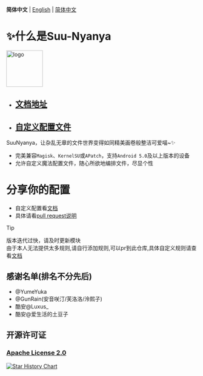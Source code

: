 **简体中文** | [English](README_EN.md) | [简体中文](README.md) 

# ✨什么是Suu-Nyanya

<img src="https://SuuNyanya.yumeyuka.cn/刻晴.png" style="width: 96px;" alt="logo">

* ## [文档地址](https://SuuNyanya.yumeyuka.cn.yumeyuka.cn)

* ## [自定义配置文件](https://SuuNyanya.yumeyuka.cn/demo/)

SuuNyanya，让杂乱无章的文件世界变得如同精美画卷般整洁可爱喵~✨

* 完美兼容`Magisk`、`KernelSU`或`APatch`，支持`Android 5.0`及以上版本的设备
* 允许自定义魔法配置文件，随心所欲地编排文件，尽显个性

# 分享你的配置
* 自定义配置看[文档](https://SuuNyanya.yumeyuka.cn)
* 具体请看[pull request说明](config/)


> [!TIP]
> 版本迭代过快，请及时更新模块  
> 由于本人无法提供太多规则,请自行添加规则,可以pr到此仓库,具体自定义规则请查看[文档](https://SuuNyanya.yumeyuka.cn)

## 感谢名单(排名不分先后)
* @YumeYuka
* @GunRain(安音咲汀/芙洛洛/泠熙子)
* 酷安@Luxus_
* 酷安@爱生活的土豆子

## 开源许可证
### [Apache License 2.0](https://github.com/yumeyuka/Suu-Nyanya/blob/master/LICENSE)

[![Star History Chart](https://api.star-history.com/svg?repos=YumeYuka/Suu-Nyanya&type=Timeline)](https://star-history.com/#YumeYuka/Suu-Nyanya&Timeline)
